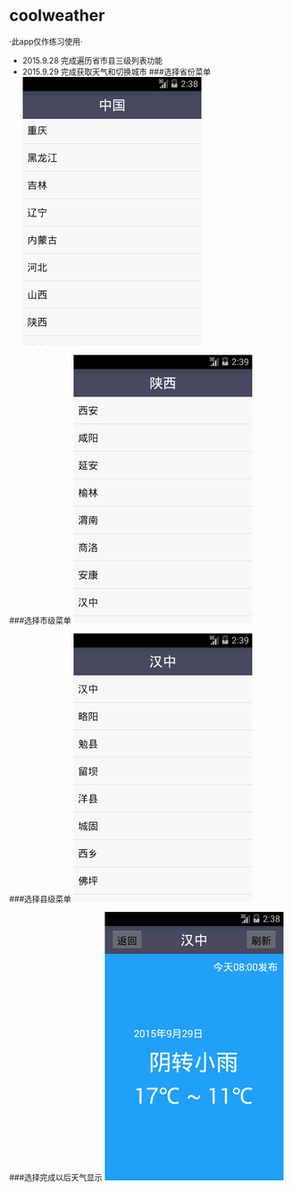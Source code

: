 # coolweather
·此app仅作练习使用·

 * 2015.9.28 完成遍历省市县三级列表功能
 * 2015.9.29 完成获取天气和切换城市
###选择省份菜单
![省级菜单](https://github.com/Mage-M/coolweather/raw/master/res/drawable-hdpi/device-2015-09-29-143853.png)


###选择市级菜单
![市级菜单](https://github.com/Mage-M/coolweather/raw/master/res/drawable-hdpi/device-2015-09-29-143904.png)

###选择县级菜单
![县级菜单](https://github.com/Mage-M/coolweather/raw/master/res/drawable-hdpi/device-2015-09-29-143932.png)

###选择完成以后天气显示
![天气显示](https://github.com/Mage-M/coolweather/raw/master/res/drawable-hdpi/device-2015-09-29-143827.png)